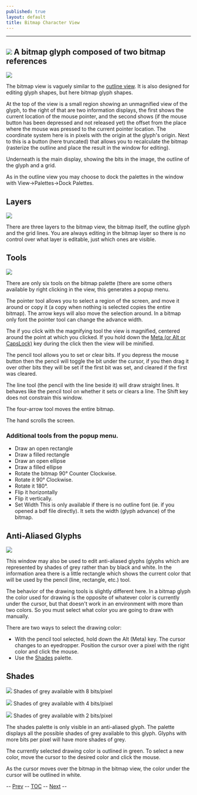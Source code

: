 ```yaml
---
published: true
layout: default
title: Bitmap Character View
---
```



  ---------------------------------------------------
  ![](img/BitmapReference.png)
   A bitmap glyph composed of two bitmap references
  ---------------------------------------------------

![](img/BitmapView.png)

The bitmap view is vaguely similar to the [outline view](../charview/).
It is also designed for editing glyph shapes, but here bitmap glyph
shapes.

At the top of the view is a small region showing an unmagnified view of
the glyph, to the right of that are two information displays, the first
shows the current location of the mouse pointer, and the second shows
(if the mouse button has been depressed and not released yet) the offset
from the place where the mouse was pressed to the current pointer
location. The coordinate system here is in pixels with the origin at the
glyph's origin. Next to this is a button (here truncated) that allows
you to recalculate the bitmap (rasterize the outline and place the
result in the window for editing).

Underneath is the main display, showing the bits in the image, the
outline of the glyph and a grid.

As in the outline view you may choose to dock the palettes in the window
with View-\>Palettes-\>Dock Palettes.

Layers
------

![](img/bvlayers.png)

There are three layers to the bitmap view, the bitmap itself, the
outline glyph and the grid lines. You are always editing in the bitmap
layer so there is no control over what layer is editable, just which
ones are visible.

Tools
-----

![](img/bvtools.png)

There are only six tools on the bitmap palette (there are some others
available by right clicking in the view, this generates a popup menu.

The pointer tool allows you to select a region of the screen, and move
it around or copy it (a copy when nothing is selected copies the entire
bitmap). The arrow keys will also move the selection around. In a bitmap
only font the pointer tool can change the advance width.

The if you click with the magnifying tool the view is magnified,
centered around the point at which you clicked. If you hold down the
[Meta (or Alt or CapsLock)](../charview/#alt-meta-capslock) key during
the click then the view will be minified.

The pencil tool allows you to set or clear bits. If you depress the
mouse button then the pencil will toggle the bit under the cursor, if
you then drag it over other bits they will be set if the first bit was
set, and cleared if the first was cleared.

The line tool (the pencil with the line beside it) will draw straight
lines. It behaves like the pencil tool on whether it sets or clears a
line. The Shift key does not constrain this window.

The four-arrow tool moves the entire bitmap.

The hand scrolls the screen.

### Additional tools from the popup menu.

-   Draw an open rectangle
-   Draw a filled rectangle
-   Draw an open ellipse
-   Draw a filled ellipse
-   Rotate the bitmap 90° Counter Clockwise.
-   Rotate it 90° Clockwise.
-   Rotate it 180°.
-   Flip it horizontally
-   Flip it vertically.
-   Set Width
     This is only available if there is no outline font (ie. if you
    opened a bdf file directly).
     It sets the width (glyph advance) of the bitmap.

Anti-Aliased Glyphs
-------------------

![](img/greymapedit.png)

This window may also be used to edit anti-aliased
glyphs (glyphs which are represented by shades of grey rather than by
black and white. In the information area there is a little rectangle
which shows the current color that will be used by the pencil (line,
rectangle, etc.) tool.

The behavior of the drawing tools is slightly different here. In a
bitmap glyph the color used for drawing is the opposite of whatever
color is currently under the cursor, but that doesn't work in an
environment with more than two colors. So you must select what color you
are going to draw with manually.

There are two ways to select the drawing color:

-   With the pencil tool selected, hold down the Alt (Meta) key. The
    cursor changes to an eyedropper. Position the cursor over a pixel
    with the right color and click the mouse.
-   Use the [Shades](#Shades) palette.


Shades
------

![](img/Shades.png)
 Shades of grey available
 with 8 bits/pixel

![](img/Shades4.png)
 Shades of grey available
 with 4 bits/pixel

![](img/Shades2.png)
 Shades of grey available
 with 2 bits/pixel

The shades palette is only visible in an anti-aliased glyph. The palette
displays all the possible shades of grey available to this glyph. Glyphs
with more bits per pixel will have more shades of grey.

The currently selected drawing color is outlined in green. To select a
new color, move the cursor to the desired color and click the mouse.

As the cursor moves over the bitmap in the bitmap view, the color under
the cursor will be outlined in white.

-- [Prev](../charview/) -- [TOC](/en-US/tutorials/overview/) --
[Next](../metricsview/) --

